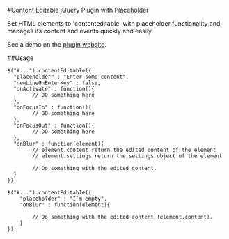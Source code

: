 #Content Editable jQuery Plugin with Placeholder

Set HTML elements to 'contenteditable' with placeholder functionality and manages its content and events quickly and easily.

See a demo on the [plugin website]("http://labs.fellipesoares.com/plugins/contenteditable" "Content Editable jQuery Plugin Website").

##Usage

```
$("#...").contentEditable({
  "placeholder" : "Enter some content",
  "newLineOnEnterKey" : false,
  "onActivate" : function(){
        // DO something here
  },
  "onFocusIn" : function(){
        // DO something here
  },
  "onFocusOut" : function(){
        // DO something here
  },
  "onBlur" : function(element){
        // element.content return the edited content of the element
        // element.settings return the settings object of the element
        
        // Do something with the edited content.
  }
});
```

```
$("#...").contentEditable({
	"placeholder" : "I´m empty",
	"onBlur" : function(element){
		
		// Do something with the edited content (element.content).
	}
});
```
